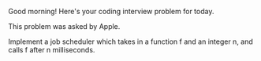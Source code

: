 
Good morning! Here's your coding interview problem for today.

This problem was asked by Apple.

Implement a job scheduler which takes in a function f and an integer n, and calls f after n milliseconds.
